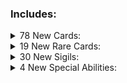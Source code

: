### Includes:

<details>
<summary>78 New Cards:
</summary>

| Name              | Power  | Health | Cost                                                                                                                                                                                                                                                                                | Evolution  | Frozen Away | Tail          | Sigils                                   | Specials           | Traits             | Tribes |
| :---------------- | :----- | :----- | :---------------------------------------------------------------------------------------------------------------------------------------------------------------------------------------------------------------------------------------------------------------------------------- | :--------- | :---------- | :------------ | :--------------------------------------- | :----------------- | :----------------- | :----- |
|                   | 0      | 15     | Free                                                                                                                                                                                                                                                                                |            |             |               | Anchored                                 |                    |                    |        |
| Ancient Obol      | 0      | 3      | <img align="center" src="https://tinyurl.com/mta2ah9y">                                                                                                                                                                                                                             |            |             |               | Mighty Leap, Sharp Quills                |                    |                    |        |
| Apparition        | 1      | 2      | <img align="center" src="https://tinyurl.com/45hh3s44">                                                                                                                                                                                                                             |            |             |               | Random Ability                           |                    |                    |        |
| Banshee           | 1      | 1      | <img align="center" src="https://tinyurl.com/kt3f8tnw">                                                                                                                                                                                                                             |            |             |               | Airborne                                 |                    |                    |        |
| Bone Collective   | 0      | 1      | <img align="center" src="https://tinyurl.com/kt3f8tnw">                                                                                                                                                                                                                             |            |             |               | Enlarge, Waterborne                      |                    |                    |        |
| Bone Heap         | 0      | 1      | <img align="center" src="https://tinyurl.com/ycku3kab">                                                                                                                                                                                                                             |            |             |               | Bone King                                |                    |                    |        |
| Bone Prince       | 2      | 1      | <img align="center" src="https://tinyurl.com/ycku3kab">                                                                                                                                                                                                                             |            |             |               |                                          |                    |                    |        |
| Bonehound         | 2      | 3      | <img align="center" src="https://tinyurl.com/58ksh7sk">                                                                                                                                                                                                                             |            |             |               | Guardian                                 |                    |                    |        |
| Boo Hag           | 1      | 1      | <img align="center" src="https://tinyurl.com/2p97kn33">                                                                                                                                                                                                                             |            |             |               | Skin Crawler                             |                    |                    |        |
| Catacomb          | 0      | 10     | <img align="center" src="https://tinyurl.com/3usw5tn2">                                                                                                                                                                                                                             |            |             |               |                                          | One Half Bones     |                    |        |
| Centurion         | 1      | 4      | <img align="center" src="https://tinyurl.com/2p8wpx7f">                                                                                                                                                                                                                             |            |             |               | Armored                                  |                    |                    |        |
| Chime             | 0      | 1      | Free                                                                                                                                                                                                                                                                                |            |             |               |                                          |                    | Structure, Terrain |        |
| Compound Fracture | 1      | 2      | <img align="center" src="https://tinyurl.com/276rt5yx">                                                                                                                                                                                                                             |            |             |               | Sharp Quills                             |                    |                    |        |
| Dalgyal           | 0      | 2      | <img align="center" src="https://tinyurl.com/2p8dub8y">                                                                                                                                                                                                                             |            |             |               | Sentry                                   |                    |                    |        |
| Danse Macabre     | 3      | 3      | <img align="center" src="https://tinyurl.com/2p8wpx7f">                                                                                                                                                                                                                             |            |             |               | Alternating Strike, Erratic              |                    |                    |        |
| Dead Hand         | 1      | 1      | <img align="center" src="https://tinyurl.com/2p97kn33">                                                                                                                                                                                                                             |            |             |               | Handy                                    |                    |                    |        |
| Dead Tree         | 0      | 1      | Free                                                                                                                                                                                                                                                                                |            |             |               | Mighty Leap                              |                    | Structure, Terrain |        |
| Deadeye           | 1      | 1      | <img align="center" src="https://tinyurl.com/2p97kn33">                                                                                                                                                                                                                             |            |             |               | Hoarder                                  |                    |                    |        |
| Disturbed Grave   | 0      | 1      | Free                                                                                                                                                                                                                                                                                |            |             |               | Fledgling                                |                    |                    |        |
| Doll              | 0      | 2      | <img align="center" src="https://tinyurl.com/mta2ah9y">                                                                                                                                                                                                                             |            |             |               | Imbued                                   |                    |                    |        |
| Draugr            | 0      | 1      | <img align="center" src="https://tinyurl.com/ycku3kab">                                                                                                                                                                                                                             |            | Skeleton    |               | Frozen Away                              |                    |                    |        |
| Drowned Soul      | 1      | 1      | <img align="center" src="https://tinyurl.com/ycyt8r2t">                                                                                                                                                                                                                             |            |             |               | Touch of Death, Waterborne               |                    |                    |        |
| Exploding Pirate  | 0      | 2      | <img align="center" src="https://tinyurl.com/ycku3kab">                                                                                                                                                                                                                             |            |             |               | Anchored, Lit Fuse                       |                    |                    |        |
| Festering Wretch  | 1      | 1      | <img align="center" src="https://tinyurl.com/mta2ah9y">                                                                                                                                                                                                                             |            |             |               | Stinky                                   |                    |                    |        |
| First Mate Snag   | 2      | 2      | <img align="center" src="https://tinyurl.com/58ksh7sk">                                                                                                                                                                                                                             |            |             |               | Hook Line And Sinker, Anchored           |                    |                    |        |
| Flames            | 0      | 1      | <img align="center" src="https://tinyurl.com/kt3f8tnw">                                                                                                                                                                                                                             |            |             |               | Brittle, Leader                          |                    |                    |        |
| Flameskull        | 2      | 1      | <img align="center" src="https://tinyurl.com/2p8wpx7f">                                                                                                                                                                                                                             |            |             |               | Leader, Airborne                         |                    |                    |        |
| Frank & Stein     | 2      | 2      | <img align="center" src="https://tinyurl.com/2p97kn33">                                                                                                                                                                                                                             |            |             |               |                                          |                    |                    |        |
| Frost Giant       | 2      | 4      | <img align="center" src="https://tinyurl.com/3usw5tn2">                                                                                                                                                                                                                             |            |             |               | Bifurcated Strike                        |                    | Giant, Uncuttable  |        |
| Gashadokuro       | 2      | 3      | Free                                                                                                                                                                                                                                                                                |            |             |               | Trifurcated Strike                       |                    |                    |        |
| Ghost Ship        | 0      | 1      | <img align="center" src="https://tinyurl.com/276rt5yx">                                                                                                                                                                                                                             |            |             |               | Skeleton Crew, Waterborne                |                    |                    |        |
| Giant             | 2      | 7      | <img align="center" src="https://tinyurl.com/ycku3kab"><img align="center" src="https://tinyurl.com/2p8e9tz5"><img align="center" src="https://tinyurl.com/3e6vmy8w"><img align="center" src="https://tinyurl.com/4nhcutsf">                                                        |            |             |               | Bone King, Bifurcated Strike             |                    | Giant, Uncuttable  |        |
| Glacier           | 0      | 4      | <img align="center" src="https://tinyurl.com/3usw5tn2">                                                                                                                                                                                                                             |            |             |               | Frozen Away                              |                    | Giant, Uncuttable  |        |
| Gravebard         | 1      | 1      | <img align="center" src="https://tinyurl.com/276rt5yx">                                                                                                                                                                                                                             |            |             |               | Leader                                   |                    |                    |        |
| Gravedigger       | 0      | 3      | <img align="center" src="https://tinyurl.com/ycku3kab">                                                                                                                                                                                                                             |            |             |               | Bone Digger                              |                    |                    |        |
| Haunted Mirror    | Mirror | 2      | <img align="center" src="https://tinyurl.com/45hh3s44">                                                                                                                                                                                                                             |            |             |               |                                          | Mirror             |                    |        |
| Hell Hound        | 1      | 9      | <img align="center" src="https://tinyurl.com/2p97kn33">                                                                                                                                                                                                                             |            |             |               | Burrower, Mighty Leap                    | HellHound's Thirst |                    |        |
| Hellhand          | 1      | 1      | <img align="center" src="https://tinyurl.com/2p97kn33">                                                                                                                                                                                                                             |            |             |               | Brittle Latch                            |                    |                    |        |
| Ice Cube          | 1      | 1      | <img align="center" src="https://tinyurl.com/2p97kn33">                                                                                                                                                                                                                             |            |             |               | Cold Front                               |                    |                    |        |
| Jikininki         | 0      | 2      | <img align="center" src="https://tinyurl.com/45hh3s44">                                                                                                                                                                                                                             |            |             |               | Scavenger                                |                    |                    |        |
| Kennel            | 0      | 3      | Free                                                                                                                                                                                                                                                                                |            | Bonehound   |               | Frozen Away                              |                    | Structure, Terrain |        |
| La Llorona        | 1      | 1      | <img align="center" src="https://tinyurl.com/2p8r86p2">                                                                                                                                                                                                                             |            |             |               | Waterborne                               |                    |                    |        |
| Manananggal       | 3      | 3      | <img align="center" src="https://tinyurl.com/mv6tnc5e">                                                                                                                                                                                                                             |            |             |               | Airborne                                 |                    |                    |        |
| Mass Grave        | 0      | 2      | <img align="center" src="https://tinyurl.com/276rt5yx">                                                                                                                                                                                                                             |            |             |               | Fledgling, Bone King                     |                    |                    |        |
| Mummy Lord        | 3      | 3      | <img align="center" src="https://tinyurl.com/mv6tnc5e">                                                                                                                                                                                                                             |            |             |               |                                          |                    |                    |        |
| Plague Doctor     | 1      | 1      | <img align="center" src="https://tinyurl.com/2p8wpx7f">                                                                                                                                                                                                                             |            |             |               | Touch of Death                           |                    |                    |        |
| Polly             | 3      | 1      | <img align="center" src="https://tinyurl.com/276rt5yx">                                                                                                                                                                                                                             |            |             |               | Brittle, Airborne                        |                    |                    |        |
| Poltergeist       | 1      | 1      | <img align="center" src="https://tinyurl.com/2p8r86p2">                                                                                                                                                                                                                             |            |             |               | Airborne, Waterborne                     |                    |                    |        |
| Possessed Armour  | 1      | 2      | <img align="center" src="https://tinyurl.com/ycyt8r2t">                                                                                                                                                                                                                             |            |             |               | Looter                                   |                    |                    |        |
| Privateer         | 1      | 1      | <img align="center" src="https://tinyurl.com/276rt5yx">                                                                                                                                                                                                                             |            |             |               | Anchored, Sniper                         |                    |                    |        |
| Project           | 1      | 3      | <img align="center" src="https://tinyurl.com/2p97kn33">                                                                                                                                                                                                                             |            |             |               | Chaos Strike                             |                    |                    |        |
| Revenant          | 3      | 1      | <img align="center" src="https://tinyurl.com/mta2ah9y">                                                                                                                                                                                                                             |            |             |               | Brittle                                  |                    |                    |        |
| Rising Hunger     | 0      | 2      | Free                                                                                                                                                                                                                                                                                |            |             |               | Fledgling, Bone King                     |                    |                    |        |
| Rot               | 1      | 2      | <img align="center" src="https://tinyurl.com/2p97kn33">                                                                                                                                                                                                                             |            |             | Twitching Arm | Loose Limb                               |                    |                    |        |
| Sarcophagus       | 0      | 2      | <img align="center" src="https://tinyurl.com/276rt5yx">                                                                                                                                                                                                                             | Mummy Lord |             |               | Fledgling                                |                    |                    |        |
| Shipwreck         | 0      | 3      | Free                                                                                                                                                                                                                                                                                |            |             |               | Sharp Quills                             |                    | Structure, Terrain |        |
| Skelemagus        | 4      | 1      | <img align="center" src="https://tinyurl.com/ycyt8r2t">                                                                                                                                                                                                                             |            |             |               | Brittle                                  |                    |                    |        |
| Skeleton Army     | 1      | 2      | <img align="center" src="https://tinyurl.com/2p97kn33">                                                                                                                                                                                                                             |            |             |               | Skeleton Horde                           |                    |                    |        |
| Slinger's Soul    | 2      | 3      | <img align="center" src="https://tinyurl.com/276rt5yx"> <img align="center" src="https://tinyurl.com/2p8r86p2">                                                                                                                                                                     |            |             |               | Soul Shot                                |                    |                    |        |
| Sluagh            | 1      | 1      | <img align="center" src="https://tinyurl.com/2p8dub8y">                                                                                                                                                                                                                             |            |             |               | Airborne                                 |                    |                    |        |
| Spectrabbit       | 0      | 1      | Free                                                                                                                                                                                                                                                                                |            |             |               |                                          |                    |                    |        |
| Spiny Vertebrae   | 0      | 1      | Free                                                                                                                                                                                                                                                                                |            |             |               | Sharp Quills                             |                    |                    |        |
| Summoner          | 1      | 1      | <img align="center" src="https://tinyurl.com/276rt5yx">                                                                                                                                                                                                                             |            |             |               | Bifurcated Strike                        |                    |                    |        |
| Swashbuckler      | 1      | 2      | Free                                                                                                                                                                                                                                                                                |            |             |               | Raider, Anchored                         |                    |                    |        |
| Tampered Coffin   | 0      | 1      | Free                                                                                                                                                                                                                                                                                |            |             |               | Boneless                                 |                    |                    |        |
| The Bonelord      | 1      | 20     | <img align="center" src="https://tinyurl.com/ycku3kab"><img align="center" src="https://tinyurl.com/2p8e9tz5"><img align="center" src="https://tinyurl.com/r5n49kst"><img align="center" src="https://tinyurl.com/r5n49kst"><img align="center" src="https://tinyurl.com/r5n49kst"> |            |             |               | Giant Strike, Mighty Leap, Made Of Stone |                    | Giant, Uncuttable  |        |
| The Walkers       | 1      | 2      | <img align="center" src="https://tinyurl.com/276rt5yx">                                                                                                                                                                                                                             |            |             |               | Bone King                                |                    |                    |        |
| Tomb Robber       | 0      | 1      | Free                                                                                                                                                                                                                                                                                |            |             |               | Disinter                                 |                    |                    |        |
| Trap Test         | 0      | 1      | Free                                                                                                                                                                                                                                                                                |            |             |               | Bone Digger, Steel Trap                  |                    |                    |        |
| Twitching Arm     | 0      | 1      | Free                                                                                                                                                                                                                                                                                |            |             |               |                                          |                    |                    |        |
| Vellum            | 0      | 2      | Free                                                                                                                                                                                                                                                                                |            |             |               |                                          |                    | Pelt               |        |
| Vengeful Spirit   | 1      | 1      | <img align="center" src="https://tinyurl.com/2p8r86p2">                                                                                                                                                                                                                             |            |             |               |                                          |                    |                    |        |
| Warding Presence  | 0      | 1      | Free                                                                                                                                                                                                                                                                                |            |             |               |                                          |                    |                    |        |
| Warthr            | 0      | 3      | <img align="center" src="https://tinyurl.com/45hh3s44">                                                                                                                                                                                                                             |            |             |               | Burrower                                 |                    |                    |        |
| Wechuge           | 1      | 2      | <img align="center" src="https://tinyurl.com/2p97kn33">                                                                                                                                                                                                                             |            |             |               | Bifurcated Strike                        |                    |                    |        |
| Wight             | 2      | 1      | <img align="center" src="https://tinyurl.com/2p97kn33">                                                                                                                                                                                                                             |            |             |               | Corpse Eater                             |                    |                    |        |
| Will 'O' The Wisp | 0      | 1      | <img align="center" src="https://tinyurl.com/ycku3kab">                                                                                                                                                                                                                             |            |             |               | Spirit Bearer                            |                    |                    |        |
| Zombie            | 1      | 1      | <img align="center" src="https://tinyurl.com/kt3f8tnw">                                                                                                                                                                                                                             |            |             |               |                                          |                    |                    |        |

</details>

<details>
<summary>19 New Rare Cards:
</summary>

| Name              | Power         | Health | Cost                                                                                                                                                                                                                         | Evolution | Frozen Away | Tail            | Sigils                         | Specials            | Traits | Tribes |
| :---------------- | :------------ | :----- | :--------------------------------------------------------------------------------------------------------------------------------------------------------------------------------------------------------------------------- | :-------- | :---------- | :-------------- | :----------------------------- | :------------------ | :----- | :----- |
| Animator          | 1             | 1      | <img align="center" src="https://tinyurl.com/ycyt8r2t">                                                                                                                                                                      |           |             |                 | Puppeteer                      |                     |        |        |
| Bal-Bal           | 1             | 2      | <img align="center" src="https://tinyurl.com/2p8wpx7f">                                                                                                                                                                      |           |             |                 | Bone Thief, Burrower           |                     |        |        |
| Bone Lord's Horn  | 0             | 1      | <img align="center" src="https://tinyurl.com/mta2ah9y"> <img align="center" src="https://tinyurl.com/2p8dub8y">                                                                                                              |           | Bone Prince |                 | Frozen Away, Bone King         |                     |        |        |
| Calavera Catrina  | 2             | 2      | <img align="center" src="https://tinyurl.com/mv6tnc5e">                                                                                                                                                                      |           |             |                 | Marching Dead                  |                     |        |        |
| Death Knell       | BellProximity | 2      | <img align="center" src="https://tinyurl.com/mv6tnc5e">                                                                                                                                                                      |           |             |                 | Bellist                        | BellProximity, Daus |        |        |
| Dybbuk            | 0             | 1      | <img align="center" src="https://tinyurl.com/mta2ah9y">                                                                                                                                                                      |           |             |                 | Possessive                     |                     |        |        |
| Fylgja            | 2             | 3      | <img align="center" src="https://tinyurl.com/mv6tnc5e">                                                                                                                                                                      |           |             |                 | Guarding Presence              |                     |        |        |
| Headless Horseman | 5             | 5      | <img align="center" src="https://tinyurl.com/ycku3kab"><img align="center" src="https://tinyurl.com/2p8e9tz5"><img align="center" src="https://tinyurl.com/3e6vmy8w"><img align="center" src="https://tinyurl.com/ynxxamy7"> |           |             |                 | Airborne, Sprinter             |                     |        |        |
| Hydra             | 1             | 1      | <img align="center" src="https://tinyurl.com/2p97kn33">                                                                                                                                                                      |           |             |                 | Unkillable, Trifurcated Strike |                     |        |        |
| Necromancer       | 1             | 2      | <img align="center" src="https://tinyurl.com/mta2ah9y">                                                                                                                                                                      |           |             |                 | Handy                          |                     |        |        |
| Pharaoh's Pets    | 3             | 1      | <img align="center" src="https://tinyurl.com/276rt5yx">                                                                                                                                                                      |           |             |                 | Brittle, Unkillable            |                     |        |        |
| Ripper            | 6             | 6      | <img align="center" src="https://tinyurl.com/ks2sbsr3">                                                                                                                                                                      |           |             |                 | Brittle                        |                     |        |        |
| Screaming Skull   | 1             | 1      | <img align="center" src="https://tinyurl.com/kt3f8tnw">                                                                                                                                                                      |           |             |                 | Area Of Effect Strike          |                     |        |        |
| Silbon            | 3             | 2      | <img align="center" src="https://tinyurl.com/58ksh7sk">                                                                                                                                                                      |           |             |                 | Inverted Strike, Sprinter      |                     |        |        |
| Spirit of Ember   | 1             | 3      | <img align="center" src="https://tinyurl.com/ytvkwtdd">                                                                                                                                                                      |           |             |                 | Flame Strafe                   |                     |        |        |
| Sporedigger       | 0             | 3      | <img align="center" src="https://tinyurl.com/ycku3kab">                                                                                                                                                                      |           |             |                 | Bone Digger(x2)                |                     | Fused  |        |
| Writher           | 3             | 1      | <img align="center" src="https://tinyurl.com/58ksh7sk">                                                                                                                                                                      |           |             | Spiny Vertebrae | Loose Limb                     |                     |        |        |
| Wyvern            | 1             | 1      | <img align="center" src="https://tinyurl.com/mta2ah9y">                                                                                                                                                                      |           |             |                 | Screeching Call                |                     |        |        |
| Yellowbeard       | 2             | 2      | <img align="center" src="https://tinyurl.com/58ksh7sk">                                                                                                                                                                      |           |             |                 | Sea Shanty, Anchored           |                     |        |        |

</details>

<details>
<summary>30 New Sigils:
</summary>

| Name                  | Description                                                                                                                                                                    |
| :-------------------- | :----------------------------------------------------------------------------------------------------------------------------------------------------------------------------- |
| Alternating Strike    | A card bearing this sigil alternates between striking the opposing space to the left and right from it.                                                                        |
| Anchored              | A card bearing this sigil is unaffected by the motion of the ship.                                                                                                             |
| Area Of Effect Strike | A card bearing this sigil will strike its adjacent slots, and each opposing space to the left, right, and center of it.                                                        |
| Bone Thief            | When A card bearing this sigil kills another creature, gain 1 bone.                                                                                                            |
| Boneless              | A card bearing this sigil yields no bones upon death.                                                                                                                          |
| Chaos Strike          | A card bearing this sigil will strike each opposing space to the left, right, and center of it, randomly.                                                                      |
| Cold Front            | When A card bearing this sigil perishes, the card opposing it is Frozen Away.                                                                                                  |
| Disinter              | Pay 2 Bones to create a Skeleton in your hand.                                                                                                                                 |
| Enraged Giant         | A card bearing this sigil will strike each opposing space.                                                                                                                     |
| Erratic               | At the end of the owner's turn, A card bearing this sigil will move in a random direction.                                                                                     |
| Flame Strafe          | Whenever A card bearing this sigil moves, it leaves a trail of Embers. The warmth of the Embers shall enlighten nearby cards.                                                  |
| Giant Strike          | A card bearing this sigil will strike each opposing space. If only one creature is in the opposing spaces, this card will strike that creature twice.                          |
| Guarding Presence     | When an opposing creature is placed opposite to an empty space, A card bearing this sigil will move to that empty space.                                                       |
| Haunter               | When A card bearing this sigil perishes, it haunts the space it died in. The first creature played on this space gain its old sigils.                                          |
| Hook Line And Sinker  | When A card bearing this sigil perishes, the creature in the opposing slot is dragged onto the owner's side of the board.                                                      |
| Imbued                | When a non-brittle ally card perishes, A card bearing this sigil gains 1 power.                                                                                                |
| Inverted Strike       | A card bearing this sigil will strike the opposing slot as if the board was flipped. A card in the far left slot will attack the opposing far right slot.                      |
| Lit Fuse              | A card bearing this sigil loses 1 health per turn. When A card bearing this sigil dies, the creature opposing it, as well as adjacent friendly creatures, are dealt 10 damage. |
| Loose Limb            | When A card bearing this sigil would be struck, a severed limb is created in its place and this card moves into an adjacent open slot.                                         |
| Marching Dead         | When A card bearing this sigil is played, also play the cards in your hand that were adjacent to this card for free.                                                           |
| Possessive            | A card bearing this sigil cannot be attacked from the opposing slot. The opposing slot, if possible, instead attacks one of its adjacent friendly cards.                       |
| Puppeteer             | Cards on the owner's side of the field are unaffected by Brittle.                                                                                                              |
| Raider                | A card bearing this sigil will strike its adjacent slots, except other Raiders.                                                                                                |
| Random Ability        | When A card bearing this sigil is drawn, this sigil is replaced with another sigil at random.                                                                                  |
| Screeching Call       | Pay 2 Energy for A card bearing this sigil to summon a Wyvern in your hand.                                                                                                    |
| Sea Shanty            | A card bearing this sigil empowers each Skeleton on the owner's side of the board, providing a +1 buff their power.                                                            |
| Skeleton Horde        | When A card bearing this sigil is played, a Skeleton is created in each empty space on the owner's side. [define:Skeleton]                                                     |
| Skin Crawler          | A card bearing this sigil will attempt to find a host in an adjacent friendly slot, hiding under it providing a +1/+1 buff.Cards on the left take priority.                    |
| Soul Shot             | Pay 1 Energy to deal 1 damage to the creature across from A card bearing this sigil.                                                                                           |
| Spirit Bearer         | When A card bearing this sigil is played, it provides an energy soul to its owner.                                                                                             |

</details>

<details>
<summary>4 New Special Abilities:
</summary>

| Name               | Description                                                                                                                               |
| :----------------- | :---------------------------------------------------------------------------------------------------------------------------------------- |
| HellHound's Thirst | [creature] gains 1 attack for each bone the player currently has.                                                                         |
| One Half Bones     | The value represented with this sigil will be equal to half the number of Bone Tokens owned by the owner of the creature with this sigil. |

</details>
